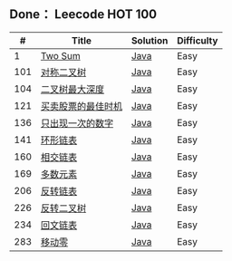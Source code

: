 ## Done： Leecode HOT 100
| # | Title                                                                      | Solution | Difficulty |
|--|----------------------------------------------------------------------------|----------|----------------------|
| 1 | [Two Sum](https://leetcode.cn/problems/two-sum/)                           | [Java]() | Easy   |
| 101 | [对称二叉树](https://leetcode.cn/problems/symmetric-tree/)                      | [Java]() | Easy   |
| 104 | [二叉树最大深度](https://leetcode.cn/problems/maximum-depth-of-binary-tree/)      | [Java]() | Easy   |
| 121 | [买卖股票的最佳时机](https://leetcode.cn/problems/best-time-to-buy-and-sell-stock/) | [Java]() | Easy   |
| 136 | [只出现一次的数字](https://leetcode.cn/problems/single-number/)                    | [Java]() | Easy  |
| 141 | [环形链表](https://leetcode.cn/problems/linked-list-cycle/)           | [Java]() | Easy   |
| 160 | [相交链表](https://leetcode.cn/problems/intersection-of-two-linked-lists/)     | [Java]() | Easy   |
| 169 | [多数元素](https://leetcode.cn/problems/majority-element/)          | [Java]() | Easy   |
| 206 | [反转链表](https://leetcode.cn/problems/reverse-linked-list/)          | [Java]() | Easy   |
| 226 | [反转二叉树](https://leetcode.cn/problems/invert-binary-tree/)          | [Java]() | Easy   |
| 234 | [回文链表](https://leetcode.cn/problems/palindrome-linked-list/)          | [Java]() | Easy   |
| 283 | [移动零](https://leetcode.cn/problems/move-zeroes/)          | [Java]() | Easy   |

